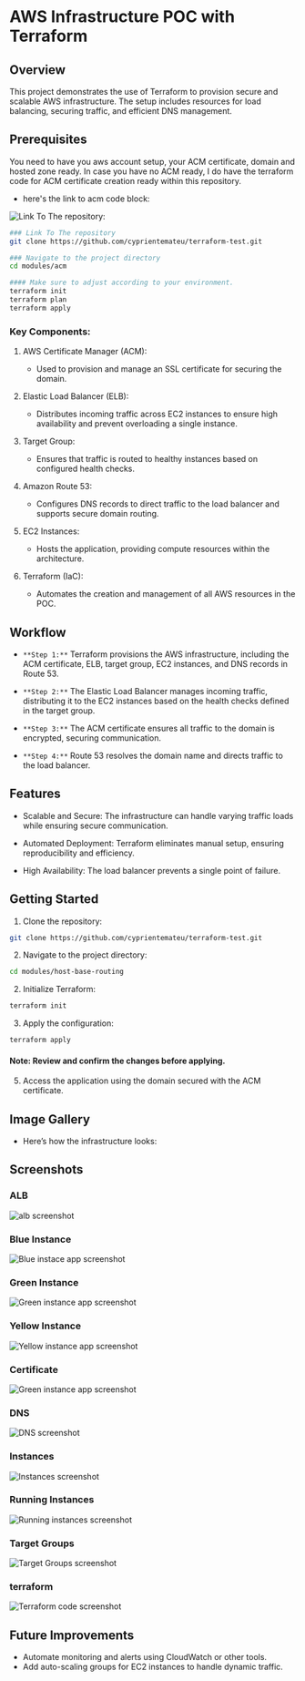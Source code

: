 # AWS Infrastructure POC with Terraform

## Overview
This project demonstrates the use of Terraform to provision secure and scalable AWS infrastructure. The setup includes resources for load balancing, securing traffic, and efficient DNS management.

## Prerequisites
You need to have you aws account setup, your ACM certificate, domain and hosted zone ready. In case you have no ACM ready, I do have the terraform code for ACM certificate creation ready within this repository.

- here's the link to acm code block:

![Link To The repository:](https://github.com/cyprientemateu/terraform-test/blob/main/modules/host-base-routing)

```bash
### Link To The repository
git clone https://github.com/cyprientemateu/terraform-test.git

### Navigate to the project directory
cd modules/acm

#### Make sure to adjust according to your environment.
terraform init
terraform plan
terraform apply
```

### Key Components:

1. AWS Certificate Manager (ACM):

    - Used to provision and manage an SSL certificate for securing the domain.

2. Elastic Load Balancer (ELB):

    - Distributes incoming traffic across EC2 instances to ensure high availability and prevent overloading a single instance.

3. Target Group:

    - Ensures that traffic is routed to healthy instances based on configured health checks.

4. Amazon Route 53:

    - Configures DNS records to direct traffic to the load balancer and supports secure domain routing.

5. EC2 Instances:

    - Hosts the application, providing compute resources within the architecture.

6. Terraform (IaC):

    - Automates the creation and management of all AWS resources in the POC.

## Workflow

+ `**Step 1:**` Terraform provisions the AWS infrastructure, including the ACM certificate, ELB, target group, EC2 instances, and DNS records in Route 53.
 
+ `**Step 2:**` The Elastic Load Balancer manages incoming traffic, distributing it to the EC2 instances based on the health checks defined in the target group.

+ `**Step 3:**` The ACM certificate ensures all traffic to the domain is encrypted, securing communication.

+ `**Step 4:**` Route 53 resolves the domain name and directs traffic to the load balancer.
 
## Features
- Scalable and Secure: The infrastructure can handle varying traffic loads while ensuring secure communication.

- Automated Deployment: Terraform eliminates manual setup, ensuring reproducibility and efficiency.

- High Availability: The load balancer prevents a single point of failure.

## Getting Started

1. Clone the repository:

```bash
git clone https://github.com/cyprientemateu/terraform-test.git
```

2. Navigate to the project directory:

```bash
cd modules/host-base-routing
```
2. Initialize Terraform:

```bash
terraform init
```
3. Apply the configuration:

```bash
terraform apply
```
 #### Note: Review and confirm the changes before applying.

 5. Access the application using the domain secured with the ACM certificate.

## Image Gallery

- Here’s how the infrastructure looks:

## Screenshots

### ALB
![alb screenshot](images/alb.png)

### Blue Instance
![Blue instace app screenshot](images/blue-instance-app.png)

### Green Instance
![Green instance app screenshot](images/green-instance-app.png)

### Yellow Instance
![Yellow instance app screenshot](images/yellow-instance-app.png)

### Certificate
![Green instance app screenshot](images/certificate.png)

### DNS 
![DNS screenshot](images/dns-configuration.png)

### Instances
![Instances screenshot](images/instances.png)

### Running Instances
![Running instances screenshot](images/running-instances.png)

### Target Groups
![Target Groups screenshot](images/target-groups.png)

### terraform
![Terraform code screenshot](images/terraform.png)

## Future Improvements
- Automate monitoring and alerts using CloudWatch or other tools.
- Add auto-scaling groups for EC2 instances to handle dynamic traffic.